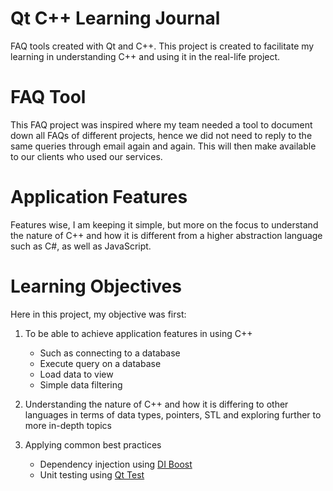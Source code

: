 # Qt C++ Learning Journal
FAQ tools created with Qt and C++. This project is created to facilitate my learning in understanding C++ and using it in the real-life project. 

# FAQ Tool
This FAQ project was inspired where my team needed a tool to document down all FAQs of different projects, hence we did not need to reply to the same queries through email again and again. This will then make available to our clients who used our services.

# Application Features
Features wise, I am keeping it simple, but more on the focus to understand the nature of C++ and how it is different from a higher abstraction language such as C#, as well as JavaScript.

# Learning Objectives
Here in this project, my objective was first:

1. To be able to achieve application features in using C++
   - Such as connecting to a database
   - Execute query on a database
   - Load data to view
   - Simple data filtering

2. Understanding the nature of C++ and how it is differing to other languages in terms of data types, pointers, STL and exploring further to more in-depth topics

3. Applying common best practices
   - Dependency injection using [DI Boost](https://github.com/boost-experimental/di)
   - Unit testing using [Qt Test](https://doc.qt.io/qt-5/qtest-overview.html)
